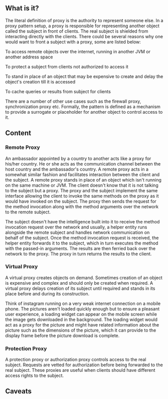 ## What is it?

The literal definition of proxy is the authority to represent someone else. In a proxy pattern setup, a proxy is responsible for representing another object called the subject in front of clients. The real subject is shielded from interacting directly with the clients. There could be several reasons why one would want to front a subject with a proxy, some are listed below:

To access remote objects over the internet, running in another JVM or another address space

To protect a subject from clients not authorized to access it

To stand in place of an object that may be expensive to create and delay the object's creation till it is accessed

To cache queries or results from subject for clients

There are a number of other use cases such as the firewall proxy, synchronization proxy etc.
Formally, the pattern is defined as a mechanism to provide a surrogate or placeholder for another object to control access to it.

## Content

### Remote Proxy

An ambassador appointed by a country to another acts like a proxy for his/her country. He or she acts as the communication channel between the host country and the ambassador's country. A remote proxy acts in a somewhat similar fashion and facilitates interaction between the client and the subject. A remote proxy stands in place of an object which isn't running on the same machine or JVM. The client doesn't know that it is not talking to the subject but a proxy. The proxy and the subject implement the same interface allowing the client to invoke the same methods on the proxy as it would have invoked on the subject. The proxy then sends the request for the method invocation along with the method arguments over the network to the remote subject.

The subject doesn't have the intelligence built into it to receive the method invocation request over the network and usually, a helper entity runs alongside the remote subject and handles network communication on behalf of the subject. Once the method invocation request is received, the helper entity forwards it to the subject, which in turn executes the method with the passed-in arguments. The results are then ferried back over the network to the proxy. The proxy in turn returns the results to the client.

### Virtual Proxy

A virtual proxy creates objects on demand. Sometimes creation of an object is expensive and complex and should only be created when required. A virtual proxy delays creation of its subject until required and stands in its place before and during its construction.

Think of instagram running on a very weak internet connection on a mobile phone. The pictures aren't loaded quickly enough but to ensure a pleasant user experience, a loading widget can appear on the mobile screen while the image gets downloaded in the background. The loading widget would act as a proxy for the picture and might have related information about the picture such as the dimensions of the picture, which it can provide to the display frame before the picture download is complete.

### Protection Proxy

A protection proxy or authorization proxy controls access to the real subject. Requests are vetted for authorization before being forwarded to the real subject. These proxies are useful when clients should have different access rights to the subject.

## Caveats
